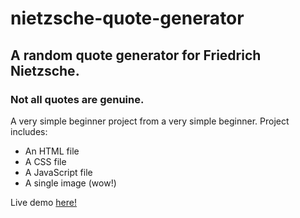 # nietzsche-quote-generator
## A random quote generator for Friedrich Nietzsche. 
### Not all quotes are genuine.

A very simple beginner project from a very simple beginner.
Project includes:

  * An HTML file
  * A CSS file
  * A JavaScript file
  * A single image (wow!)

Live demo [here!](https://kylelangille.github.io/nietzsche-quote-generator/)
